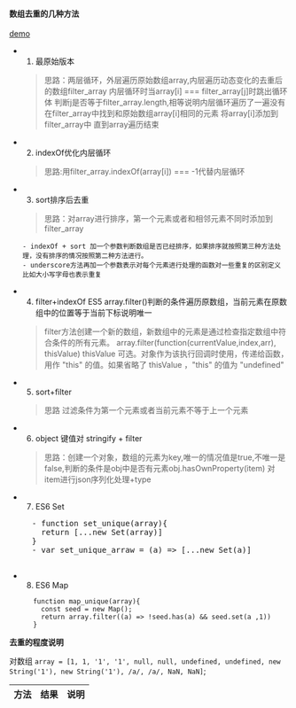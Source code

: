 #### 数组去重的几种方法 

  [demo](http://jsrun.net/MbgKp/edit)
 
- 1. 最原始版本
 
  > 思路：两层循环，外层遍历原始数组array,内层遍历动态变化的去重后的数组filter_array
        内层循环时当array[i] === filter_array[j]时跳出循环体
        判断j是否等于filter_array.length,相等说明内层循环遍历了一遍没有在filter_array中找到和原始数组array[i]相同的元素
        将array[i]添加到filter_array中
        直到array遍历结束
- 2. indexOf优化内层循环

  > 思路:用filter_array.indexOf(array[i]) === -1代替内层循环

- 3. sort排序后去重

  > 思路：对array进行排序，第一个元素或者和相邻元素不同时添加到filter_array
  
      - indexOf + sort 加一个参数判断数组是否已经排序，如果排序就按照第三种方法处理，没有排序的情况按照第二种方法进行。
      - underscore方法再加一个参数表示对每个元素进行处理的函数对一些重复的区别定义 比如大小写字母也表示重复
 
- 4. filter+indexOf ES5 array.filter()判断的条件遍历原数组，当前元素在原数组中的位置等于当前下标说明唯一

  > filter方法创建一个新的数组，新数组中的元素是通过检查指定数组中符合条件的所有元素。
  array.filter(function(currentValue,index,arr), thisValue)
  thisValue	可选。对象作为该执行回调时使用，传递给函数，用作 "this" 的值。如果省略了 thisValue ，"this" 的值为 "undefined"
  
- 5. sort+filter
  
  > 思路 过滤条件为第一个元素或者当前元素不等于上一个元素

- 6. object 键值对 stringify + filter
  > 思路：创建一个对象，数组的元素为key,唯一的情况值是true,不唯一是false,判断的条件是obj中是否有元素obj.hasOwnProperty(item)
          对item进行json序列化处理+type

- 7. ES6 Set
  
  <pre>
    - function set_unique(array){
      return [...new Set(array)]
    }
    - var set_unique_arraw = (a) => [...new Set(a)]
   </pre>
   
- 8. ES6 Map

```
      function map_unique(array){
        const seed = new Map();
        return array.filter((a) => !seed.has(a) && seed.set(a ,1))
      }
```

**去重的程度说明**

  对数组 `array = [1, 1, '1', '1', null, null, undefined, undefined, new String('1'), new String('1'), /a/, /a/, NaN, NaN]`;
  
  方法 | 结果 | 说明
  -| -| -|
  
